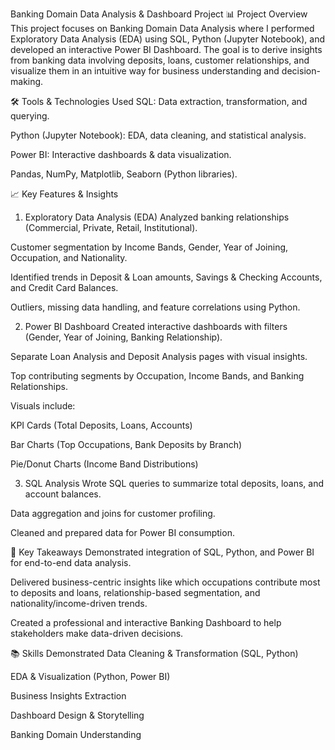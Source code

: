 Banking Domain Data Analysis & Dashboard Project
📊 Project Overview
This project focuses on Banking Domain Data Analysis where I performed Exploratory Data Analysis (EDA) using SQL, Python (Jupyter Notebook), and developed an interactive Power BI Dashboard. The goal is to derive insights from banking data involving deposits, loans, customer relationships, and visualize them in an intuitive way for business understanding and decision-making.

🛠️ Tools & Technologies Used
SQL: Data extraction, transformation, and querying.

Python (Jupyter Notebook): EDA, data cleaning, and statistical analysis.

Power BI: Interactive dashboards & data visualization.

Pandas, NumPy, Matplotlib, Seaborn (Python libraries).

📈 Key Features & Insights
1. Exploratory Data Analysis (EDA)
Analyzed banking relationships (Commercial, Private, Retail, Institutional).

Customer segmentation by Income Bands, Gender, Year of Joining, Occupation, and Nationality.

Identified trends in Deposit & Loan amounts, Savings & Checking Accounts, and Credit Card Balances.

Outliers, missing data handling, and feature correlations using Python.

2. Power BI Dashboard
Created interactive dashboards with filters (Gender, Year of Joining, Banking Relationship).

Separate Loan Analysis and Deposit Analysis pages with visual insights.

Top contributing segments by Occupation, Income Bands, and Banking Relationships.

Visuals include:

KPI Cards (Total Deposits, Loans, Accounts)

Bar Charts (Top Occupations, Bank Deposits by Branch)

Pie/Donut Charts (Income Band Distributions)

3. SQL Analysis
Wrote SQL queries to summarize total deposits, loans, and account balances.

Data aggregation and joins for customer profiling.

Cleaned and prepared data for Power BI consumption.

🔑 Key Takeaways
Demonstrated integration of SQL, Python, and Power BI for end-to-end data analysis.

Delivered business-centric insights like which occupations contribute most to deposits and loans, relationship-based segmentation, and nationality/income-driven trends.

Created a professional and interactive Banking Dashboard to help stakeholders make data-driven decisions.


📚 Skills Demonstrated
Data Cleaning & Transformation (SQL, Python)

EDA & Visualization (Python, Power BI)

Business Insights Extraction

Dashboard Design & Storytelling

Banking Domain Understanding
